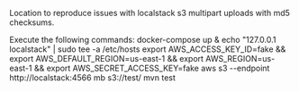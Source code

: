 Location to reproduce issues with localstack s3 multipart uploads with md5 checksums.

Execute the following commands:
        docker-compose up &
        echo "127.0.0.1       localstack" | sudo tee -a /etc/hosts
        export AWS_ACCESS_KEY_ID=fake && export AWS_DEFAULT_REGION=us-east-1 && export AWS_REGION=us-east-1 && export AWS_SECRET_ACCESS_KEY=fake
        aws s3 --endpoint http://localstack:4566 mb s3://test/
        mvn test